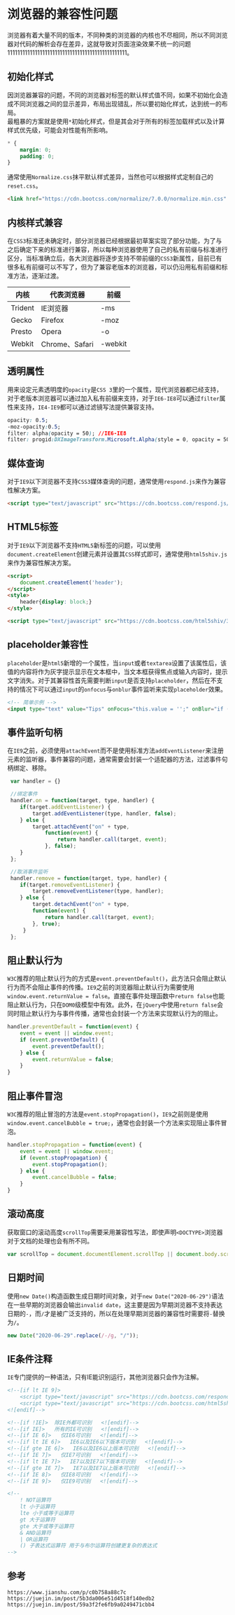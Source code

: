 # 浏览器的兼容性问题
浏览器有着大量不同的版本，不同种类的浏览器的内核也不尽相同，所以不同浏览器对代码的解析会存在差异，这就导致对页面渲染效果不统一的问题111111111111111111111111111111111111111111111111。

## 初始化样式
因浏览器兼容的问题，不同的浏览器对标签的默认样式值不同，如果不初始化会造成不同浏览器之间的显示差异，布局出现错乱，所以要初始化样式，达到统一的布局。  
最粗暴的方案就是使用`*`初始化样式，但是其会对于所有的标签加载样式以及计算样式优先级，可能会对性能有所影响。

```css
* { 
    margin: 0;
    padding: 0;
}
```
通常使用`Normalize.css`抹平默认样式差异，当然也可以根据样式定制自己的`reset.css`。

```html
<link href="https://cdn.bootcss.com/normalize/7.0.0/normalize.min.css" rel="stylesheet">
```

## 内核样式兼容
在`CSS3`标准还未确定时，部分浏览器已经根据最初草案实现了部分功能，为了与之后确定下来的标准进行兼容，所以每种浏览器使用了自己的私有前缀与标准进行区分，当标准确立后，各大浏览器将逐步支持不带前缀的`CSS3`新属性，目前已有很多私有前缀可以不写了，但为了兼容老版本的浏览器，可以仍沿用私有前缀和标准方法，逐渐过渡。


|内核| 代表浏览器 | 前缀 |
| --- | --- | --- |
| Trident | IE浏览器 | -ms |
| Gecko | Firefox | -moz |
| Presto | Opera | -o |
| Webkit | Chrome、Safari | -webkit |

## 透明属性
用来设定元素透明度的`opacity`是`CSS 3`里的一个属性，现代浏览器都已经支持，对于老版本浏览器可以通过加入私有前缀来支持，对于`IE6-IE8`可以通过`filter`属性来支持，`IE4-IE9`都可以通过滤镜写法提供兼容支持。

```css
opacity: 0.5;
-moz-opacity:0.5;
filter: alpha(opacity = 50); //IE6-IE8
filter: progid:DXImageTransform.Microsoft.Alpha(style = 0, opacity = 50); //IE4-IE9
```

## 媒体查询
对于`IE9`以下浏览器不支持`CSS3`媒体查询的问题，通常使用`respond.js`来作为兼容性解决方案。

```html
<script type="text/javascript" src="https://cdn.bootcss.com/respond.js/1.4.2/respond.min.js"></script>
```

## HTML5标签
对于`IE9`以下浏览器不支持`HTML5`新标签的问题，可以使用`document.createElement`创建元素并设置其`CSS`样式即可，通常使用`html5shiv.js`来作为兼容性解决方案。

```html
<script>
    document.createElement('header');
</script>
<style>
    header{display: block;}
</style>
```

```html
<script type="text/javascript" src="https://cdn.bootcss.com/html5shiv/3.7.3/html5shiv.min.js"></script>
```

## placeholder兼容性
`placeholder`是`html5`新增的一个属性，当`input`或者`textarea`设置了该属性后，该值的内容将作为灰字提示显示在文本框中，当文本框获得焦点或输入内容时，提示文字消失。对于其兼容性首先需要判断`input`是否支持`placeholder`，然后在不支持的情况下可以通过`input`的`onfocus`与`onblur`事件监听来实现`placeholder`效果。


```html
<!-- 简单示例 -->
<input type="text" value="Tips" onFocus="this.value = '';" onBlur="if (this.value == '') {this.value = 'Tips';}">
```

## 事件监听句柄
在`IE9`之前，必须使用`attachEvent`而不是使用标准方法`addEventListener`来注册元素的监听器，事件兼容的问题，通常需要会封装一个适配器的方法，过滤事件句柄绑定、移除。

```javascript
 var handler = {}

 //绑定事件
 handler.on = function(target, type, handler) {
    if(target.addEventListener) {
        target.addEventListener(type, handler, false);
    } else {
        target.attachEvent("on" + type,
            function(event) {
                return handler.call(target, event);
            }, false);
    }
 };

 //取消事件监听
 handler.remove = function(target, type, handler) {
    if(target.removeEventListener) {
        target.removeEventListener(type, handler);
    } else {
        target.detachEvent("on" + type,
        function(event) {
            return handler.call(target, event);
        }, true);
     }
 };

```

## 阻止默认行为
`W3C`推荐的阻止默认行为的方式是`event.preventDefault()`，此方法只会阻止默认行为而不会阻止事件的传播。`IE9`之前的浏览器阻止默认行为需要使用`window.event.returnValue = false`。直接在事件处理函数中`return false`也能阻止默认行为，只在`DOM0`级模型中有效。此外，在`jQuery`中使用`return false`会同时阻止默认行为与事件传播，通常也会封装一个方法来实现默认行为的阻止。

```javascript
handler.preventDefault = function(event) {
    event = event || window.event;
    if (event.preventDefault) {
        event.preventDefault();
    } else {
        event.returnValue = false;
    }
}
```

## 阻止事件冒泡
`W3C`推荐的阻止冒泡的方法是`event.stopPropagation()`，`IE9`之前则是使用`window.event.cancelBubble = true;`，通常也会封装一个方法来实现阻止事件冒泡。

```javascript
handler.stopPropagation = function(event) {
    event = event || window.event;
    if (event.stopPropagation) {
        event.stopPropagation();
    } else {
        event.cancelBubble = false;
    }
}
```

## 滚动高度
获取窗口的滚动高度`scrollTop`需要采用兼容性写法，即使声明`<DOCTYPE>`浏览器对于文档的处理也会有所不同。

```javascript
var scrollTop = document.documentElement.scrollTop || document.body.scrollTop;
```

## 日期时间
使用`new Date()`构造函数生成日期时间对象，对于`new Date("2020-06-29")`语法在一些早期的浏览器会输出`invalid date`，这主要是因为早期浏览器不支持表达日期的`-`，而`/`才是被广泛支持的，所以在处理早期浏览器的兼容性时需要将`-`替换为`/`。

```javascript
new Date("2020-06-29".replace(/-/g, "/"));
```

## IE条件注释
`IE`专门提供的一种语法，只有IE能识别运行，其他浏览器只会作为注解。

```html
<!--[if lt IE 9]>
    <script type="text/javascript" src="https://cdn.bootcss.com/respond.js/1.4.2/respond.min.js"></script>
    <script type="text/javascript" src="https://cdn.bootcss.com/html5shiv/3.7.3/html5shiv.min.js"></script>
<![endif]-->
```

```html
<!--[if !IE]>  除IE外都可识别   <![endif]-->
<!--[if IE]>   所有的IE可识别   <![endif]-->
<!--[if IE 6]>   仅IE6可识别   <![endif]-->
<!--[if lt IE 6]>   IE6以及IE6以下版本可识别   <![endif]-->
<!--[if gte IE 6]>   IE6以及IE6以上版本可识别   <![endif]-->
<!--[if IE 7]>   仅IE7可识别   <![endif]-->
<!--[if lt IE 7]>   IE7以及IE7以下版本可识别   <![endif]-->
<!--[if gte IE 7]>   IE7以及IE7以上版本可识别   <![endif]-->
<!--[if IE 8]>   仅IE8可识别   <![endif]-->
<!--[if IE 9]>   仅IE9可识别   <![endif]-->
```

```html
<!-- 
    ! NOT运算符
    lt 小于运算符
    lte 小于或等于运算符
    gt 大于运算符
    gte 大于或等于运算符
    & AND运算符
    | OR运算符
    () 子表达式运算符 用于与布尔运算符创建更复杂的表达式
-->
```



## 参考

```
https://www.jianshu.com/p/c0b758a88c7c
https://juejin.im/post/5b3da006e51d4518f140edb2
https://juejin.im/post/59a3f2fe6fb9a0249471cbb4
```
